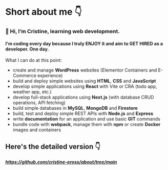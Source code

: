 # Short about me 👇

### 👋 Hi, I’m Cristine, learning web development. 
#### I'm coding every day because I truly ENJOY it and aim to GET HIRED as a developer. One day.

What I can do at this point:

- create and manage **WordPress** websites (Elementor Containers and E-Commerce experience)
- build and deploy simple websites using **HTML**, **CSS** and **JavaScript**
- develop simple applications using **React** with Vite or CRA (todo app, weather app, etc.)
- develop full-stack applications using **Next.js** (with database CRUD operations, API fetching)
- build simple databases in **MySQL**, **MongoDB** and **Firestore**
- build, test and deploy simple REST APIs with **Node.js** and **Express**
- write **documentation** for an application and use basic **GIT** commands
- bundle code with **webpack**, manage them with **npm** or create **Docker** images and containers 


## Here's the detailed version 👇
  
##### https://github.com/cristine-eross/about/tree/main





